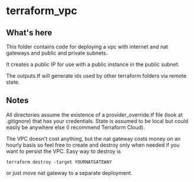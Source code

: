 # terraform_vpc

## What's here
This folder contains code for deploying a vpc with internet and nat gateways and public and private subnets.

It creates a public IP for use with a public instance in the public subnet.

The outputs.tf will generate ids used by other terraform folders via remote state.

## Notes
All directories assume the existence of a provider_override.tf file (look at .gitignore) that has your credentials.  State is assumed to be local but could easily be anywhere else (I recommend Terraform Cloud).

The VPC doesn't cost anything, but the nat gateway costs money on an hourly basis so feel free to create and destroy only when needed if you want to persist the VPC.  Easy way to destroy is 
```
terraform destroy -target YOURNATGATEWAY
```

or just move nat gateway to a separate deployment.
